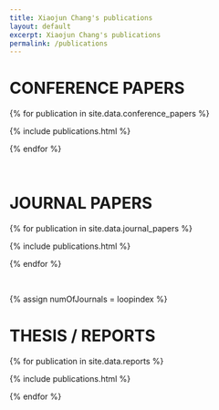 ```yaml
---
title: Xiaojun Chang's publications
layout: default
excerpt: Xiaojun Chang's publications
permalink: /publications
---
```


# CONFERENCE PAPERS

{% for publication in site.data.conference_papers %}

{% include publications.html %}

{% endfor %}

<p>&nbsp;</p>

# JOURNAL PAPERS

{% for publication in site.data.journal_papers %}

{% include publications.html %}

{% endfor %}

<p>&nbsp;</p>

{% assign numOfJournals = loopindex %}

# THESIS / REPORTS

{% for publication in site.data.reports %}

{% include publications.html %}

{% endfor %}

